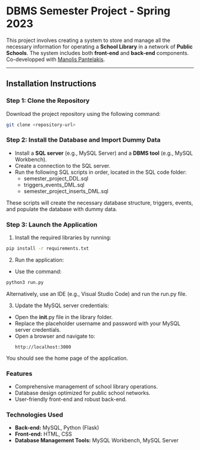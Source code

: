 # **DBMS Semester Project - Spring 2023**

This project involves creating a system to store and manage all the necessary information for operating a **School Library** in a network of **Public Schools**. The system includes both **front-end** and **back-end** components.
Co-developped with [Manolis Pantelakis](https://github.com/mpantelakis).

---

## **Installation Instructions**

### **Step 1: Clone the Repository**
Download the project repository using the following command:
```bash
git clone <repository-url>

```
### Step 2: Install the Database and Import Dummy Data

- Install a **SQL server** (e.g., MySQL Server) and a **DBMS tool** (e.g., MySQL Workbench).
- Create a connection to the SQL server.
- Run the following SQL scripts in order, located in the SQL code folder:
    - semester_project_DDL.sql
    - triggers_events_DML.sql
    - semester_project_inserts_DML.sql

These scripts will create the necessary database structure, triggers, events, and populate the database with dummy data.

### Step 3: Launch the Application
1. Install the required libraries by running:
```bash
pip install -r requirements.txt
```
2. Run the application:
  - Use the command:
```bash
python3 run.py
```
Alternatively, use an IDE (e.g., Visual Studio Code) and run the run.py file.

3. Update the MySQL server credentials:
  - Open the __init__.py file in the library folder.
  - Replace the placeholder username and password with your MySQL server credentials.
  - Open a browser and navigate to:
    ```arduino
    http://localhost:3000
    ```
You should see the home page of the application.

### Features
- Comprehensive management of school library operations.
- Database design optimized for public school networks.
- User-friendly front-end and robust back-end.

### Technologies Used
- **Back-end:** MySQL, Python (Flask)
- **Front-end:** HTML, CSS
- **Database Management Tools:** MySQL Workbench, MySQL Server
